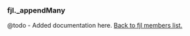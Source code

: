 ### fjl._appendMany
@todo - Added documentation here.
[Back to fjl members list.](#fjl-members-list)
